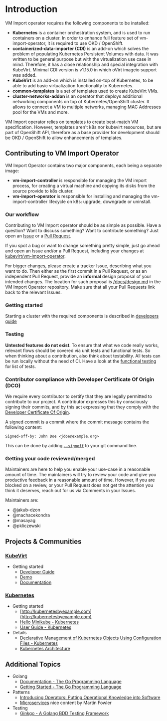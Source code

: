 # Introduction

VM Import operator requires the following components to be installed:

* **Kubernetes** is a container orchestration system, and is used to run
  containers on a cluster. In order to enhance full feature set of vm-import-operator,
  it is required to use OKD / OpenShift.
* **containerized-data-importer (CDI)** is an add-on which solves the problem of
  populating Kubernetes Persistent Volumes with data. It was written to be
  general purpose but with the virtualization use case in mind. Therefore, it
  has a close relationship and special integration with KubeVirt. Minimal CDI version
  is v1.15.0 in which oVirt imageio support was added.
* **KubeVirt** is an add-on which is installed on-top of Kubernetes, to be able
  to add basic virtualization functionality to Kubernetes.
* **common-templates** is a set of templates used to create KubeVirt VMs.
* **cluster-networks-addon** is an operator that deploys additional networking components
  on top of Kubernetes/OpenShift cluster. It allows to connect a VM to multiple networks,
  managing MAC Addresses pool for the VMs and more.

VM Import operator relies on templates to create best-match VM specification.
However, templates aren't k8s nor kubevirt resources, but are part of OpenShift API,
therefore as a base provider for development should be OKD / OpenShift to allow
enhancements of templates.

## Contributing to VM Import Operator

VM Import Operator contains two major components, each being a separate image:
* **vm-import-controller** is responsible for managing the VM import process, for creating a
  virtual machine and copying its disks from the source provide to k8s cluster.
* **vm-import-operator** is responsible for installing and managing the vm-import-controller
  lifecycle on k8s: upgrade, downgrade or uninstall.

### Our workflow

Contributing to VM Import operator should be as simple as possible.
Have a question? Want to discuss something? Want to contribute something?
Just open an [Issue](https://github.com/kubevirt/vm-import-operator/issues) or
a [Pull Request](https://github.com/kubevirt/vm-import-operator/pulls).

If you spot a bug or want to change something pretty simple, just go
ahead and open an Issue and/or a Pull Request, including your changes
at [kubevirt/vm-import-operator](https://github.com/kubevirt/vm-import-operator).

For bigger changes, please create a tracker Issue, describing what you want to
do. Then either as the first commit in a Pull Request, or as an independent
Pull Request, provide an **informal** design proposal of your intended changes.
The location for such proposal is [/docs/design.md](docs/design.md) in the VM Import Operator
repository. Make sure that all your Pull Requests link back to the relevant Issues.

### Getting started

Starting a cluster with the required components is described in [developers guide](docs/developeres.md)

### Testing

**Untested features do not exist**. To ensure that what we code really works,
relevant flows should be covered via unit tests and functional tests. So when
thinking about a contribution, also think about testability. All tests can be
run locally without the need of CI.
Have a look at the [functional testing](docs/functional-tests.md) for list of tests.

### Contributor compliance with Developer Certificate Of Origin (DCO)

We require every contributor to certify that they are legally permitted to contribute to our project.
A contributor expresses this by consciously signing their commits, and by this act expressing that
they comply with the [Developer Certificate Of Origin](https://developercertificate.org/).

A signed commit is a commit where the commit message contains the following content:

```
Signed-off-by: John Doe <jdoe@example.org>
```

This can be done by adding [`--signoff`](https://git-scm.com/docs/git-commit#Documentation/git-commit.txt---signoff) to your git command line.

### Getting your code reviewed/merged

Maintainers are here to help you enable your use-case in a reasonable amount
of time. The maintainers will try to review your code and give you productive
feedback in a reasonable amount of time. However, if you are blocked on a
review, or your Pull Request does not get the attention you think it deserves,
reach out for us via Comments in your Issues.

Maintainers are:

 * @jakub-dzon
 * @machacekondra
 * @masayag
 * @pkliczewski

## Projects & Communities

### [KubeVirt](https://github.com/kubevirt/)

* Getting started
  * [Developer Guide](https://github.com/kubevirt/kubevirt/tree/master/docs/getting-started.md)
  * [Demo](https://github.com/kubevirt/demo)
  * [Documentation](https://github.com/kubevirt/kubevirt/tree/master/docs/)

### [Kubernetes](http://kubernetes.io/)

* Getting started
  * [http://kubernetesbyexample.com](http://kubernetesbyexample.com)
  * [Hello Minikube - Kubernetes](https://kubernetes.io/docs/tutorials/stateless-application/hello-minikube/)
  * [User Guide - Kubernetes](https://kubernetes.io/docs/user-guide/)
* Details
  * [Declarative Management of Kubernetes Objects Using Configuration Files - Kubernetes](https://kubernetes.io/docs/concepts/tools/kubectl/object-management-using-declarative-config/)
  * [Kubernetes Architecture](https://github.com/kubernetes/community/blob/master/contributors/design-proposals/architecture/architecture.md)

## Additional Topics

* Golang
  * [Documentation - The Go Programming Language](https://golang.org/doc/)
  * [Getting Started - The Go Programming Language](https://golang.org/doc/install)
* Patterns
  * [Introducing Operators: Putting Operational Knowledge into Software](https://coreos.com/blog/introducing-operators.html)
  * [Microservices](https://martinfowler.com/articles/microservices.html) nice
    content by Martin Fowler
* Testing
  * [Ginkgo - A Golang BDD Testing Framework](https://onsi.github.io/ginkgo/)
